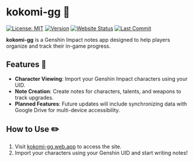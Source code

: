 # kokomi-gg 📖
[![License: MIT](https://img.shields.io/badge/License-MIT-blue.svg)](https://opensource.org/licenses/MIT)
[![Version](https://img.shields.io/badge/Version-v0.1.0--alpha-lightgrey.svg)](https://github.com/yourusername/kokomi-gg/releases/tag/v0.1.0-alpha)
[![Website Status](https://img.shields.io/website?url=https%3A%2F%2Fkokomi-gg.web.app%2F)](https://kokomi-gg.web.app)
[![Last Commit](https://img.shields.io/github/last-commit/pbn102/kokomi-gg)](https://github.com/pbn102/kokomi-gg/commits/master)

**kokomi-gg** is a Genshin Impact notes app designed to help players organize and track their in-game progress.

## Features 🔖

- **Character Viewing**: Import your Genshin Impact characters using your UID.
- **Note Creation**: Create notes for characters, talents, and weapons to track upgrades.
- **Planned Features**: Future updates will include synchronizing data with Google Drive for multi-device accessibility.

## How to Use ✏️

1. Visit [kokomi-gg.web.app](https://kokomi-gg.web.app/) to access the site.
2. Import your characters using your Genshin UID and start writing notes!

